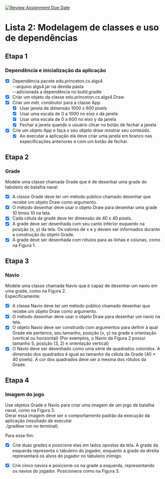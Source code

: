 [![Review Assignment Due Date](https://classroom.github.com/assets/deadline-readme-button-22041afd0340ce965d47ae6ef1cefeee28c7c493a6346c4f15d667ab976d596c.svg)](https://classroom.github.com/a/KKrNRA9P)  

# Lista 2: Modelagem de classes e uso de dependências   
## Etapa 1
### Dependência e inicialização da aplicação

 -[x] Dependência pacote edu.princeton.cs.algs4  
        --arquivo algs4.jar na devida pasta  
        --adicionada a dependência no build.gradle
 -[x] Criar um objeto da classe edu.princeton.cs.algs4.Draw  
 - [x] Criar um mét. construtor para a classe App. 
   - [x] Usar janela de dimensão 1000 x 600 pixels  
   - [x] Usar uma escala de 0 a 1000 no eixo x da janela  
   - [x] Usar uma escala de 0 a 600 no eixo y da janela  
   - [x] Fechar a janela quando o usuário clicar no botão de fechar a janela  
 -[x] Crie um objeto App e faça o seu objeto draw mostrar seu conteúdo.  
   - [x] Ao executar a aplicação ela deve criar uma janela em branco nas especificações anteriores e com um botão de fechar.  
## Etapa 2  
### Grade
Modele uma classe chamada Grade que é de desenhar uma grade do tabuleiro de batalha naval  
-[x] A classe Grade deve ter um método público chamado desenhar que recebe um objeto Draw como argumento.  
-[x] O método desenhar deve usar o objeto Draw para desenhar uma grade 10 times 10 na tela.    
-[x] Cada célula da grade deve ter dimensão de 40 x 40 pixels.  
-[x] A grade deve ser desenhada com seu canto inferior esquerdo na posição (x, y) da tela. Os valores de x e y devem ser informados durante a construção do objeto Grade.    
-[x] A grade deve ser desenhada com rótulos para as linhas e colunas, como na Figura 1.  
## Etapa 3 
### Navio  
 Modele uma classe chamada Navio que é capaz de desenhar um navio em uma grade, como na Figura 2.  
 Especificamente:  
 -[x] A classe Navio deve ter um método público chamado desenhar que recebe um objeto Draw como argumento.  
 -[x] O método desenhar deve usar o objeto Draw para desenhar um navio na tela.  
 -[x] O objeto Navio deve ser construído com argumentos para definir à qual Grade ele pertence, seu tamanho, posição (x, y) na grade e orientação (vertical ou horizontal) (Por exemplos, o Navio da Figura 2 possui tamanho 5, posição (3, 2) e orientação vertical)    
 -[x] O Navio deve ser desenhado como uma série de quadrados coloridos. A dimensão dos quadrados é igual ao tamanho da célula da Grade (40 × 40 pixels). A cor dos quadrados deve ser a mesma dos rótulos da Grade.  
  
## Etapa 4
### Imagem do jogo  
  Use objetos Grade e Navio para criar uma imagem de um jogo de batalha naval, como na Figura 3.  
  Gerar essa imagem deve ser o comportamento padrão da execução da aplicação (resultado de executar  
  ./gradlew run no terminal).  


Para esse fim:  
-[x] Crie duas grades e posicione elas em lados opostos da tela. A grade da esquerda representa o
tabuleiro do jogador, enquanto a grade da direita representará os alvos do jogador no tabuleiro inimigo.  
-[x] Crie cinco navios e posicione-os na grade a esquerda, representando os navios do jogador. Posicioneos como na Figura 3.  
  


